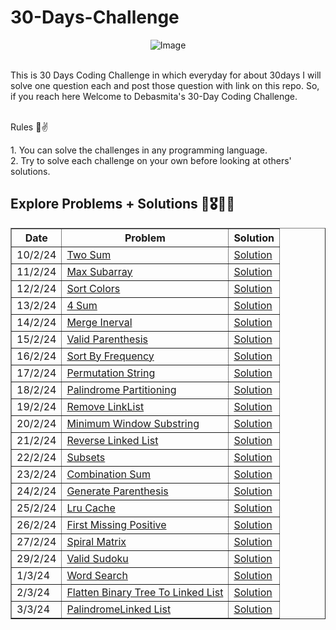# 30-Days-Challenge

<div align="center">
  <img src="https://github.com/nerdyawedee/30-Days-Challenge/assets/121428321/8f70977d-85dd-405b-98d9-45eac5edca0d" alt="Image" />
</div><br>

This is 30 Days Coding Challenge in which everyday for about 30days I will solve one question each and post those question with link on this repo. So, if you reach here Welcome to Debasmita's 30-Day Coding Challenge.<br><br>

<p>Rules 🙂✌️</p>
1. You can solve the challenges in any programming language.<br>
2. Try to solve each challenge on your own before looking at others' solutions.<br>

## Explore Problems + Solutions 🚀🎖️🌼🙂

<table border="1">
  <tr>
    <th>Date</th>
    <th>Problem</th>
    <th>Solution</th>
  </tr>
  <tr>
    <td>10/2/24</td>
    <td><a href="https://leetcode.com/problems/two-sum/description/">Two Sum </a></td>
    <td><a href="https://www.codingbroz.com/two-sum-leetcode-solution/">Solution </a></td>
  </tr>
  <tr>
    <td>11/2/24</td>
    <td><a href="https://leetcode.com/problems/maximum-subarray/description/">Max Subarray</a></td>
    <td><a href="https://www.interviewbit.com/blog/maximum-subarray-sum/">Solution </a></td>
  </tr>
  <tr>
    <td>12/2/24</td>
    <td><a href="https://leetcode.com/problems/sort-colors/description/">Sort Colors</a></td>
    <td><a href="https://medium.com/nerd-for-tech/leetcode-sort-colors-b62131dd8a0d">Solution </a></td>
  </tr>
  <tr>
    <td>13/2/24</td>
    <td><a href="https://leetcode.com/problems/4sum/description/?source=post_page---------------------------">4 Sum</a></td>
    <td><a href="https://www.codingbroz.com/4sum-leetcode-solution/">Solution </a></td>
  </tr>
  <tr>
    <td>14/2/24</td>
    <td><a href="https://leetcode.com/problems/merge-intervals/">Merge Inerval</a></td>
    <td><a href="https://www.geeksforgeeks.org/merging-intervals/">Solution </a></td>
  </tr>
  <tr>
    <td>15/2/24</td>
    <td><a href="https://leetcode.com/problems/valid-parentheses/description/">Valid Parenthesis</a></td>
    <td><a href="https://leetcode.com/problems/valid-parentheses/solutions/4723071/c-simple-solution-beats-100/">Solution </a></td>
  </tr>
  <tr>
    <td>16/2/24</td>
    <td><a href="https://leetcode.com/problems/sort-characters-by-frequency/description/">Sort By Frequency</a></td>
    <td><a href="https://leetcode.ca/2017-02-23-451-Sort-Characters-By-Frequency/#google_vignette">Solution </a></td>
  </tr>
  <tr>
    <td>17/2/24</td>
    <td><a href="https://leetcode.com/problems/permutation-in-string/">Permutation String</a></td>
    <td><a href="https://leetcode.com/problems/permutation-in-string/solutions/">Solution </a></td>
  </tr>
  <tr>
    <td>18/2/24</td>
    <td><a href="https://leetcode.com/problems/palindrome-partitioning/">Palindrome Partitioning</a></td>
    <td><a href="https://leetcode.com/problems/palindrome-partitioning/solutions/">Solution </a></td>
  </tr>
  <!-- Add more rows as needed -->
  <tr>
    <td>19/2/24</td>
    <td><a href="https://leetcode.com/problems/remove-linked-list-elements/description/">Remove LinkList</a></td>
    <td><a href="https://leetcode.com/problems/remove-linked-list-elements/solutions/">Solution </a></td>
  </tr>
  <tr>
    <td>20/2/24</td>
    <td><a href="https://leetcode.com/problems/minimum-window-substring/description/">Minimum Window Substring</a></td>
    <td><a href="https://leetcode.com/problems/minimum-window-substring/solutions/">Solution </a></td>
  </tr>
  <tr>
    <td>21/2/24</td>
    <td><a href="https://leetcode.com/problems/reverse-linked-list/description/">Reverse Linked List</a></td>
    <td><a href="https://leetcode.com/problems/reverse-linked-list/solutions/3211778/using-2-methods-iterative-recursive-beats-97-91/">Solution </a></td>
  </tr>
  <tr>
    <td>22/2/24</td>
    <td><a href="https://leetcode.com/problems/subsets/description/">Subsets</a></td>
    <td><a href="https://leetcode.com/problems/subsets/solutions/4765571/beats-100-0ms-include-exclude-pattern/">Solution </a></td>
  </tr>
  <tr>
    <td>23/2/24</td>
    <td><a href="https://leetcode.com/problems/combination-sum/">Combination Sum</a></td>
    <td><a href="https://leetcode.com/problems/combination-sum/solutions/1777569/full-explanation-with-state-space-tree-recursion-and-backtracking-well-explained-c/">Solution </a></td>
  </tr>
  <tr>
    <td>24/2/24</td>
    <td><a href="https://leetcode.com/problems/generate-parentheses/description/">Generate Parenthesis</a></td>
    <td><a href="https://leetcode.com/problems/generate-parentheses/solutions/4775497/beats-100-c-solutions-generating-parentheses-simple-explanition/">Solution </a></td>
  </tr>
  <tr>
    <td>25/2/24</td>
    <td><a href="https://leetcode.com/problems/lru-cache/description/">Lru Cache</a></td>
    <td><a href="https://leetcode.com/problems/lru-cache/solutions/3171305/solution/">Solution </a></td>
  </tr>
  <tr>
    <td>26/2/24</td>
    <td><a href="https://leetcode.com/problems/first-missing-positive/description/">First Missing Positive</a></td>
    <td><a href="https://leetcode.com/problems/first-missing-positive/solutions/4770114/c-easy-to-understand-solution/">Solution </a></td>
  </tr>
  <tr>
    <td>27/2/24</td>
    <td><a href="https://leetcode.com/problems/spiral-matrix/description/">Spiral Matrix</a></td>
    <td><a href="https://leetcode.com/problems/spiral-matrix/solutions/4786370/easy-understandable-code-with-100-beat-c-tc-o-m-n/">Solution </a></td>
  </tr>
  <tr>
    <td>29/2/24</td>
    <td><a href="https://leetcode.com/problems/valid-sudoku/description/">Valid Sudoku</a></td>
    <td><a href="https://leetcode.com/problems/valid-sudoku/submissions/1189874820/">Solution </a></td>
  </tr>
  <tr>
    <td>1/3/24</td>
    <td><a href="https://leetcode.com/problems/word-search/description/">Word Search</a></td>
    <td><a href="https://leetcode.com/problems/word-search/solutions/4609336/easy-to-understand/">Solution </a></td>
  </tr>
  <tr>
    <td>2/3/24</td>
    <td><a href="https://leetcode.com/problems/flatten-binary-tree-to-linked-list/description/">Flatten Binary Tree To Linked List</a></td>
    <td><a href="https://leetcode.com/problems/flatten-binary-tree-to-linked-list/solutions/4743582/flatten-binary-tree-to-linkedlist-simple-c-solution-easy-to-understand/">Solution </a></td>
  </tr>
  <tr>
    <td>3/3/24</td>
    <td><a href="https://leetcode.com/problems/palindrome-linked-list/description/">PalindromeLinked List</a></td>
    <td><a href="https://leetcode.com/problems/flatten-binary-tree-to-linked-list/solutions/4743582/flatten-binary-tree-to-linkedlist-simple-c-solution-easy-to-understand/">Solution </a></td>
  </tr>
  <!-- Add more rows as needed -->
</table>
